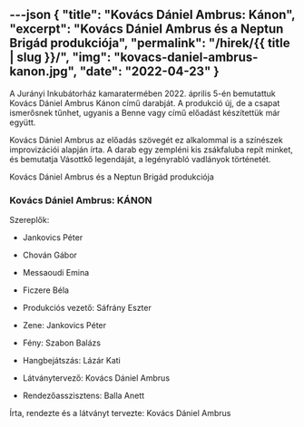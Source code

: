 ---json
{
    "title": "Kovács Dániel Ambrus: Kánon",
    "excerpt": "Kovács Dániel Ambrus és a Neptun Brigád produkciója",
    "permalink": "/hirek/{{ title | slug }}/",
    "img": "kovacs-daniel-ambrus-kanon.jpg",
    "date": "2022-04-23"
}
---

A Jurányi Inkubátorház kamaratermében 2022. április 5-én bemutattuk Kovács Dániel Ambrus Kánon című darabját.  A produkció új, de a csapat ismerősnek tűnhet, ugyanis a Benne vagy című előadást készítettük már együtt.

Kovács Dániel Ambrus az előadás szövegét ez alkalommal is a színészek improvizációi alapján írta. A darab egy zempléni kis zsákfaluba repít minket, és bemutatja Vásottkő legendáját, a legényrabló vadlányok történetét.

Kovács Dániel Ambrus és a Neptun Brigád produkciója

### Kovács Dániel Ambrus: KÁNON

Szereplők:

- Jankovics Péter
- Chován Gábor
- Messaoudi Emina
- Ficzere Béla

- Produkciós vezető: Sáfrány Eszter
- Zene: Jankovics Péter
- Fény: Szabon Balázs
- Hangbejátszás: Lázár Kati
- Látványtervező: Kovács Dániel Ambrus
- Rendezőasszisztens: Balla Anett

Írta, rendezte és a látványt tervezte: Kovács Dániel Ambrus
